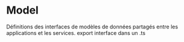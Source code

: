 # Model

Définitions des interfaces de modèles de données partagés entre les applications et les services.
export interface dans un .ts
